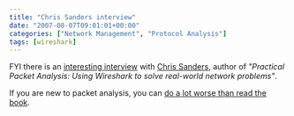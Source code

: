 ```yaml
---
title: "Chris Sanders interview"
date: "2007-08-07T09:01:01+00:00"
categories: ["Network Management", "Protocol Analysis"]
tags: [wireshark]
---
```


FYI there is an <a href="http://searchnetworking.techtarget.com/qna/0,289202,sid7_gci1266202,00.html">interesting interview</a> with <a href="http://www.chrissanders.org/?p=102">Chris Sanders</a>, author of <em>"Practical Packet Analysis: Using Wireshark to solve real-world network problems"</em>.

If you are new to packet analysis, you can <a href="http://techteapot.com/practical-packet-analysis-book/">do a lot worse than read the book</a>.
